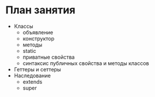 # План занятия

- Классы
  - объявление
  - конструктор
  - методы
  - static
  - приватные свойства
  - синтаксис публичных свойства и методы классов
- Геттеры и сеттеры
- Наследование
  - extends
  - super
